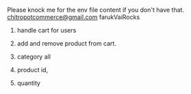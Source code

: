 Please knock me for the env file content if you don't have that.
<chitropotcommerce@gmail.com>
farukVaiRocks

<!-- todo -->
1. handle cart for users
2. add and remove product from cart.
3. category all

1. product id,
2. quantity
